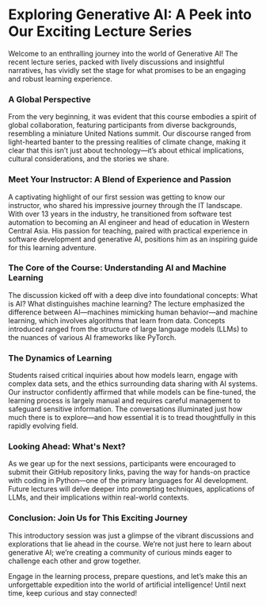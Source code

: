 # Exploring Generative AI: A Peek into Our Exciting Lecture Series

Welcome to an enthralling journey into the world of Generative AI! The recent lecture series, packed with lively discussions and insightful narratives, has vividly set the stage for what promises to be an engaging and robust learning experience.

### A Global Perspective

From the very beginning, it was evident that this course embodies a spirit of global collaboration, featuring participants from diverse backgrounds, resembling a miniature United Nations summit. Our discourse ranged from light-hearted banter to the pressing realities of climate change, making it clear that this isn’t just about technology—it’s about ethical implications, cultural considerations, and the stories we share.

### Meet Your Instructor: A Blend of Experience and Passion

A captivating highlight of our first session was getting to know our instructor, who shared his impressive journey through the IT landscape. With over 13 years in the industry, he transitioned from software test automation to becoming an AI engineer and head of education in Western Central Asia. His passion for teaching, paired with practical experience in software development and generative AI, positions him as an inspiring guide for this learning adventure.

### The Core of the Course: Understanding AI and Machine Learning

The discussion kicked off with a deep dive into foundational concepts: What is AI? What distinguishes machine learning? The lecture emphasized the difference between AI—machines mimicking human behavior—and machine learning, which involves algorithms that learn from data. Concepts introduced ranged from the structure of large language models (LLMs) to the nuances of various AI frameworks like PyTorch.

### The Dynamics of Learning

Students raised critical inquiries about how models learn, engage with complex data sets, and the ethics surrounding data sharing with AI systems. Our instructor confidently affirmed that while models can be fine-tuned, the learning process is largely manual and requires careful management to safeguard sensitive information. The conversations illuminated just how much there is to explore—and how essential it is to tread thoughtfully in this rapidly evolving field.

### Looking Ahead: What's Next?

As we gear up for the next sessions, participants were encouraged to submit their GitHub repository links, paving the way for hands-on practice with coding in Python—one of the primary languages for AI development. Future lectures will delve deeper into prompting techniques, applications of LLMs, and their implications within real-world contexts.

### Conclusion: Join Us for This Exciting Journey

This introductory session was just a glimpse of the vibrant discussions and explorations that lie ahead in the course. We’re not just here to learn about generative AI; we’re creating a community of curious minds eager to challenge each other and grow together. 

Engage in the learning process, prepare questions, and let’s make this an unforgettable expedition into the world of artificial intelligence! Until next time, keep curious and stay connected!